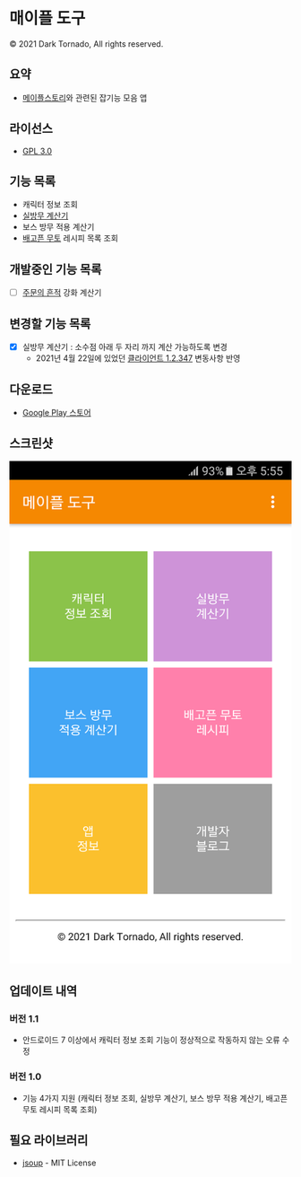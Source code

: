 # 매이플 도구
© 2021 Dark Tornado, All rights reserved.

## 요약
* [메이플스토리](https://maplestory.nexon.com/)와 관련된 잡기능 모음 앱

## 라이선스
* [GPL 3.0](LICENSE)

## 기능 목록
* 캐릭터 정보 조회
* [실방무 계산기](https://github.com/DarkTornado/MapleIgnoreDEFCalc)
* 보스 방무 적용 계산기
* [배고픈 무토](https://m.maplestory.nexon.com/Guide/GameInformation/SpecialContents/ArcaneRiverSpecial#3) 레시피 목록 조회

## 개발중인 기능 목록
* [ ] [주문의 흔적](https://maplestory.nexon.com/Guide/GameInformation/ItemEnhancement/Upgrade) 강화 계산기

## 변경할 기능 목록
* [x] 실방무 계산기 : 소수점 아래 두 자리 까지 계산 가능하도록 변경
  * 2021년 4월 22일에 있었던 [클라이언트 1.2.347](https://maplestory.nexon.com/news/update/626) 변동사항 반영

## 다운로드
* [Google Play 스토어](https://play.google.com/store/apps/details?id=com.darktornado.mapletools)

## 스크린샷
<img src="Screenshot.png">

## 업데이트 내역

### 버전 1.1
* 안드로이드 7 이상에서 캐릭터 정보 조회 기능이 정상적으로 작동하지 않는 오류 수정

### 버전 1.0
* 기능 4가지 지원 (캐릭터 정보 조회, 실방무 계산기, 보스 방무 적용 계산기, 배고픈 무토 레시피 목록 조회)

## 필요 라이브러리
* [jsoup](https://jsoup.org/) - MIT License
